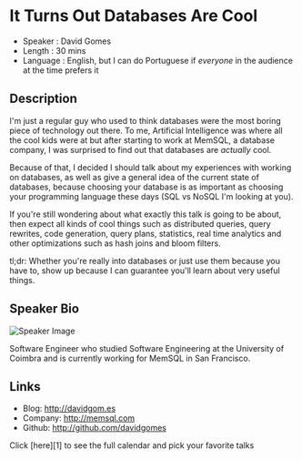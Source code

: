 It Turns Out Databases Are Cool
===============================

* Speaker   : David Gomes
* Length    : 30 mins
* Language  : English, but I can do Portuguese if _everyone_ in the audience at the time prefers it

Description
-----------

I'm just a regular guy who used to think databases were the most boring piece of technology out there. To me, Artificial Intelligence was where all the cool kids were at but after starting to work at MemSQL, a database company, I was surprised to find out that databases are _actually_ cool.

Because of that, I decided I should talk about my experiences with working on databases, as well as give a general idea of the current state of databases, because choosing your database is as important as choosing your programming language these days (SQL vs NoSQL I'm looking at you).

If you're still wondering about what exactly this talk is going to be about, then expect all kinds of cool  things such as distributed queries, query rewrites, code generation, query plans, statistics, real time analytics and other optimizations such as hash joins and bloom filters.

tl;dr: Whether you're really into databases or just use them because you have to, show up because I can guarantee you'll learn about very useful things.

Speaker Bio
-----------

![Speaker Image](https://avatars0.githubusercontent.com/u/741621?v=3&s=400)

Software Engineer who studied Software Engineering at the University of Coimbra and is
currently working for MemSQL in San Francisco.

Links
-----

* Blog: http://davidgom.es
* Company: http://memsql.com
* Github: http://github.com/davidgomes

Click [here][1] to see the full calendar and pick your favorite talks
